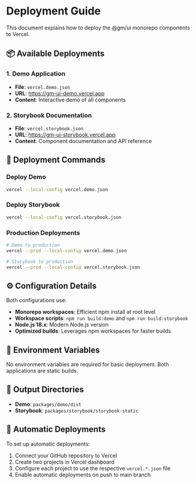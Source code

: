 # Deployment Guide

This document explains how to deploy the @gm/ui monorepo components to Vercel.

## 📦 Available Deployments

### 1. Demo Application
- **File**: `vercel.demo.json`
- **URL**: https://gm-ui-demo.vercel.app
- **Content**: Interactive demo of all components

### 2. Storybook Documentation
- **File**: `vercel.storybook.json`  
- **URL**: https://gm-ui-storybook.vercel.app
- **Content**: Component documentation and API reference

## 🚀 Deployment Commands

### Deploy Demo
```bash
vercel --local-config vercel.demo.json
```

### Deploy Storybook
```bash
vercel --local-config vercel.storybook.json
```

### Production Deployments
```bash
# Demo to production
vercel --prod --local-config vercel.demo.json

# Storybook to production  
vercel --prod --local-config vercel.storybook.json
```

## ⚙️ Configuration Details

Both configurations use:
- **Monorepo workspaces**: Efficient npm install at root level
- **Workspace scripts**: `npm run build:demo` and `npm run build:storybook`
- **Node.js 18.x**: Modern Node.js version
- **Optimized builds**: Leverages npm workspaces for faster builds

## 🔧 Environment Variables

No environment variables are required for basic deployment. Both applications are static builds.

## 📁 Output Directories

- **Demo**: `packages/demo/dist`
- **Storybook**: `packages/storybook/storybook-static`

## 🔄 Automatic Deployments

To set up automatic deployments:

1. Connect your GitHub repository to Vercel
2. Create two projects in Vercel dashboard
3. Configure each project to use the respective `vercel.*.json` file
4. Enable automatic deployments on push to main branch 